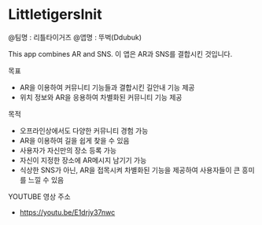# LittletigersInit
@팀명 : 리틀타이거즈
@앱명 : 뚜벅(Ddubuk)

This app combines AR and SNS.
이 앱은 AR과 SNS를 결합시킨 것입니다.

목표
- AR을 이용하여 커뮤니티 기능들과 결합시킨 길안내 기능 제공
- 위치 정보와 AR을 응용하여 차별화된 커뮤니티 기능 제공

목적
- 오프라인상에서도 다양한 커뮤니티 경험 가능
- AR을 이용하여 길을 쉽게 찾을 수 있음 
- 사용자가 자신만의 장소 등록 가능
- 자신이 지정한 장소에 AR메시지 남기기 가능
- 식상한 SNS가 아닌, AR을 접목시켜 차별화된 기능을 제공하여 사용자들이 큰 흥미를 느낄 수 있음

YOUTUBE 영상 주소
- https://youtu.be/E1drjy37nwc
